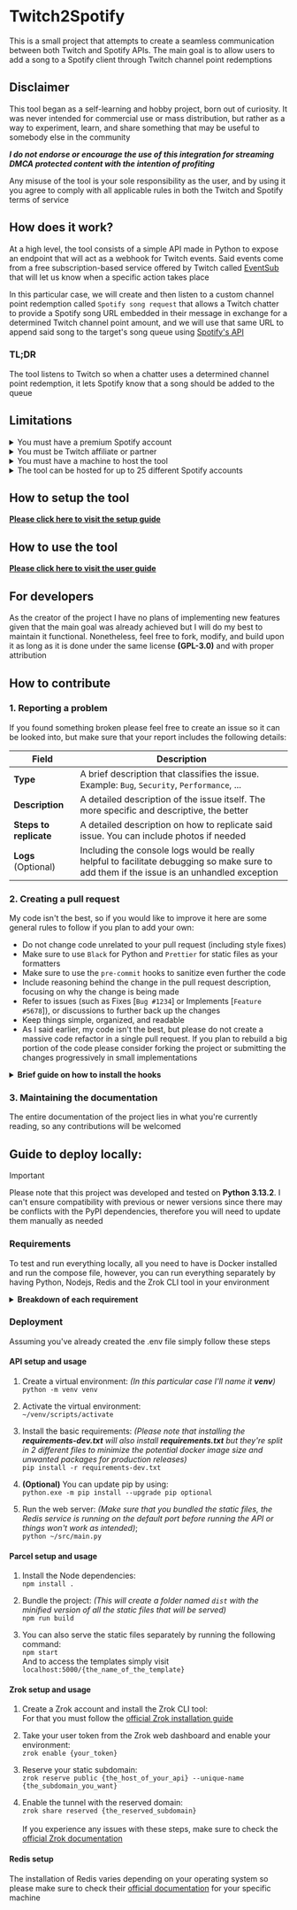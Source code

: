# Twitch2Spotify
This is a small project that attempts to create a seamless communication between both Twitch and Spotify APIs. The main goal is to allow users to add a song to a Spotify client through Twitch channel point redemptions

## Disclaimer
This tool began as a self-learning and hobby project, born out of curiosity. It was never intended for commercial use or mass distribution, but rather as a way to experiment, learn, and share something that may be useful to somebody else in the community

***I do not endorse or encourage the use of this integration for streaming DMCA protected content with the intention of profiting***

Any misuse of the tool is your sole responsibility as the user, and by using it you agree to comply with all applicable rules in both the Twitch and Spotify terms of service

## How does it work?
At a high level, the tool consists of a simple API made in Python to expose an endpoint that will act as a webhook for Twitch events. Said events come from a free subscription-based service offered by Twitch called [EventSub](https://dev.twitch.tv/docs/eventsub/) that will let us know when a specific action takes place

In this particular case, we will create and then listen to a custom channel point redemption called `Spotify song request` that allows a Twitch chatter to provide a Spotify song URL embedded in their message in exchange for a determined Twitch channel point amount, and we will use that same URL to append said song to the target's song queue using [Spotify's API](https://developer.spotify.com/documentation/web-api)

### TL;DR
The tool listens to Twitch so when a chatter uses a determined channel point redemption, it lets Spotify know that a song should be added to the queue

## Limitations
<details>
These are dropdown windows
<summary>You must have a premium Spotify account</summary>

The free Spotify plan is subject to multiple restrictions that will interfere with the tool, this is why a premium subscription is needed. However, please note that any premium plan will work. You can find more details about the plans in the [official Spotify plans page](https://www.spotify.com/co-en/premium/)
</details>
<details>
<summary>You must be Twitch affiliate or partner</summary>

In the current state of the project we use channel point redemptions to allow chatters to send in their song requests, and in order to be able to have access to channel points in your channel you must be at least a Twitch affiliate. In case you're not familiar with the program, please visit the official Twitch article on [How to become an affiliate](https://help.twitch.tv/s/article/joining-the-affiliate-program) that will walk you through the requirements and steps to become one
</details>
<details>
<summary>You must have a machine to host the tool</summary>

It can be in your own PC or on a server but the tool needs somewhere to run. To make this process more user-friendly the project was developed with [Docker](https://www.docker.com/) in mind, so it can be easy to host regardless of the platform and operating system you're working on
</details>
<details>
<summary>The tool can be hosted for up to 25 different Spotify accounts</summary>

Given that the project revolves around self-hosting, our tool will use the [development quota mode](https://developer.spotify.com/documentation/web-api/concepts/quota-modes) that Spotify offers, which allows up to 25 unique Spotify accounts to use the tool simultaneously.

It is possible to increase said limit but you would have to apply for the extended mode following Spotify's guidelines and since this is out of the project's scope and it's subject to changes, it will not be explained in this guide
</details>

## How to setup the tool

[**Please click here to visit the setup guide**](docs/setup_guide.md)

## How to use the tool

[**Please click here to visit the user guide**](docs/usage_guide.md)

## For developers

As the creator of the project I have no plans of implementing new features given that the main goal was already achieved but I will do my best to maintain it functional. Nonetheless, feel free to fork, modify, and build upon it as long as it is done under the same license **(GPL-3.0)** and with proper attribution

## How to contribute

### 1. Reporting a problem
If you found something broken please feel free to create an issue so it can be looked into, but make sure that your report includes the following details:

|Field|Description|
|-|-|
|**Type**|A brief description that classifies the issue. Example: `Bug`, `Security`, `Performance`, ...|
|**Description**|A detailed description of the issue itself. The more specific and descriptive, the better|
|**Steps to replicate**|A detailed description on how to replicate said issue. You can include photos if needed|
|**Logs** (Optional)|Including the console logs would be really helpful to facilitate debugging so make sure to add them if the issue is an unhandled exception|

### 2. Creating a pull request

My code isn't the best, so if you would like to improve it here are some general rules to follow if you plan to add your own:

- Do not change code unrelated to your pull request (including style fixes)
- Make sure to use `Black` for Python and `Prettier` for static files as your formatters
- Make sure to use the `pre-commit` hooks to sanitize even further the code
- Include reasoning behind the change in the pull request description, focusing on why the change is being made
- Refer to issues (such as Fixes [`Bug #1234`] or Implements [`Feature #5678`]), or discussions to further back up the changes
- Keep things simple, organized, and readable
- As I said earlier, my code isn't the best, but please do not create a massive code refactor in a single pull request. If you plan to rebuild a big portion of the code please consider forking the project or submitting the changes progressively in small implementations

<details>
<summary><b>Brief guide on how to install the hooks</b></summary>

If you plan on editing and contributing code, it is highly recommended to use the pre-commit hooks. This is particularly useful to ensure a consistent code style, making it more readable and maintainable:

1. Install pre-commit so the linting hooks can be executed before submitting changes to the repo. \
`pre-commit install`

2. Update the hooks to their latest version to ensure compatibility:\
`pre-commit autoupdate`

3. **(Optional)** Once you've made any changes, you can simply use `git add .` to stage the changes and then you can manually run the hooks by using:\
`pre-commit run --all-files`
</details>

### 3. Maintaining the documentation

The entire documentation of the project lies in what you're currently reading, so any contributions will be welcomed

## Guide to deploy locally:
> [!IMPORTANT]
> Please note that this project was developed and tested on **Python 3.13.2**. I can't ensure compatibility with previous or newer versions since there may be conflicts with the PyPI dependencies, therefore you will need to update them manually as needed

### Requirements
To test and run everything locally, all you need to have is Docker installed and run the compose file, however, you can run everything separately by having Python, Nodejs, Redis and the Zrok CLI tool in your environment

<details>
<summary><b>Breakdown of each requirement</b></summary>

|Requirement|Usage|
|-|-|
|Python|Both the webhook and the web server are implemented in Python using the FastAPI framework and Uvicorn respectively|
|Nodejs|To facilitate the usage of the tool, the web server provides a simple UI using Jinja2 templates. Said templates are a combination of basic HTML, CSS and JS static files and in order to improve performance the project uses Parcel to bundle the static files|
|Redis|We use Redis as a temporary resilient storage of data such as access tokens and to cache the events we receive, allowing us to identify duplicates|
|Zrok|This tool is completely optional but highly recommended given that it provides you with a free static URL that is exposed to the internet that will act as an entry point to allow communication through the HTTPS protocol with the webhook through a web tunnel
</details>

### Deployment
Assuming you've already created the .env file simply follow these steps

#### API setup and usage

1. Create a virtual environment: *(In this particular case I'll name it **venv**)*\
`python -m venv venv`

2. Activate the virtual environment:\
`~/venv/scripts/activate`

3. Install the basic requirements: *(Please note that installing the **requirements-dev.txt** will also install **requirements.txt** but they're split in 2 different files to minimize the potential docker image size and unwanted packages for production releases)*\
`pip install -r requirements-dev.txt`

4. **(Optional)** You can update pip by using:\
`python.exe -m pip install --upgrade pip optional`

5. Run the web server: *(Make sure that you bundled the static files, the Redis service is running on the default port before running the API or things won't work as intended)*;\
`python ~/src/main.py`

#### Parcel setup and usage
1. Install the Node dependencies:\
`npm install .`

2. Bundle the project: *(This will create a folder named `dist` with the minified version of all the static files that will be served)*\
`npm run build`

3. You can also serve the static files separately by running the following command:\
`npm start`\
And to access the templates simply visit `localhost:5000/{the_name_of_the_template}`

#### Zrok setup and usage
1. Create a Zrok account and install the Zrok CLI tool:\
For that you must follow the [official Zrok installation guide](https://docs.zrok.io/docs/guides/install/)

2. Take your user token from the Zrok web dashboard and enable your environment:\
`zrok enable {your_token}`

3. Reserve your static subdomain:\
`zrok reserve public {the_host_of_your_api} --unique-name {the_subdomain_you_want}`

4. Enable the tunnel with the reserved domain:\
`zrok share reserved {the_reserved_subdomain}`\
\
If you experience any issues with these steps, make sure to check the [official Zrok documentation](https://docs.zrok.io/docs/getting-started)

#### Redis setup
The installation of Redis varies depending on your operating system so please make sure to check their [official documentation](https://redis.io/docs/latest/operate/oss_and_stack/install/) for your specific machine

